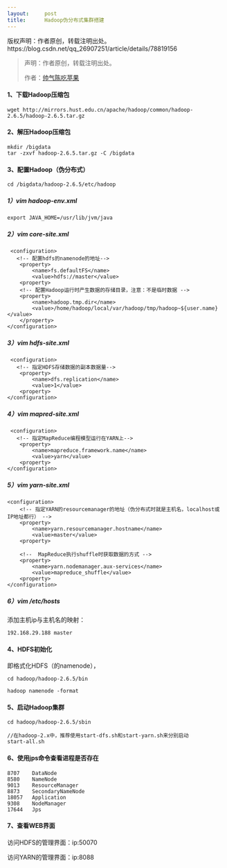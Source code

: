```yaml
---
layout:     post
title:      Hadoop伪分布式集群搭建
---
```

<div id="article_content" class="article_content clearfix csdn-tracking-statistics" data-pid="blog" data-mod="popu_307" data-dsm="post">
								<div class="article-copyright">
					版权声明：作者原创，转载注明出处。					https://blog.csdn.net/qq_26907251/article/details/78819156				</div>
								            <div id="content_views" class="markdown_views prism-atom-one-dark">
							<!-- flowchart 箭头图标 勿删 -->
							<svg xmlns="http://www.w3.org/2000/svg" style="display: none;"><path stroke-linecap="round" d="M5,0 0,2.5 5,5z" id="raphael-marker-block" style="-webkit-tap-highlight-color: rgba(0, 0, 0, 0);"></path></svg>
							<blockquote>
  <p>声明：作者原创，转载注明出处。</p>
  
  <p>作者：<a href="http://blog.csdn.net/qq_26907251" rel="nofollow">帅气陈吃苹果</a></p>
</blockquote>

<h4 id="1下载hadoop压缩包">1、下载Hadoop压缩包</h4>



<pre class="prettyprint"><code class=" hljs avrasm">wget http://mirrors<span class="hljs-preprocessor">.hust</span><span class="hljs-preprocessor">.edu</span><span class="hljs-preprocessor">.cn</span>/apache/hadoop/common/hadoop-<span class="hljs-number">2.6</span><span class="hljs-number">.5</span>/hadoop-<span class="hljs-number">2.6</span><span class="hljs-number">.5</span><span class="hljs-preprocessor">.tar</span><span class="hljs-preprocessor">.gz</span></code></pre>



<h4 id="2解压hadoop压缩包">2、解压Hadoop压缩包</h4>



<pre class="prettyprint"><code class=" hljs avrasm">mkdir /bigdata
tar -zxvf hadoop-<span class="hljs-number">2.6</span><span class="hljs-number">.5</span><span class="hljs-preprocessor">.tar</span><span class="hljs-preprocessor">.gz</span> -C /bigdata</code></pre>



<h4 id="3配置hadoop伪分布式">3、配置Hadoop（伪分布式）</h4>



<pre class="prettyprint"><code class=" hljs bash"><span class="hljs-built_in">cd</span> /bigdata/hadoop-<span class="hljs-number">2.6</span>.<span class="hljs-number">5</span>/etc/hadoop</code></pre>



<h5 id="1vim-hadoop-envxml">1）vim hadoop-env.xml</h5>



<pre class="prettyprint"><code class=" hljs ruby">export <span class="hljs-constant">JAVA_HOME</span>=<span class="hljs-regexp">/usr/lib</span><span class="hljs-regexp">/jvm/java</span></code></pre>



<h5 id="2vim-core-sitexml">2）vim core-site.xml</h5>



<pre class="prettyprint"><code class=" hljs xml"> <span class="hljs-tag">&lt;<span class="hljs-title">configuration</span>&gt;</span>
   <span class="hljs-comment">&lt;!-- 配置hdfs的namenode的地址--&gt;</span>
    <span class="hljs-tag">&lt;<span class="hljs-title">property</span>&gt;</span>
        <span class="hljs-tag">&lt;<span class="hljs-title">name</span>&gt;</span>fs.defaultFS<span class="hljs-tag">&lt;/<span class="hljs-title">name</span>&gt;</span>
        <span class="hljs-tag">&lt;<span class="hljs-title">value</span>&gt;</span>hdfs://master<span class="hljs-tag">&lt;/<span class="hljs-title">value</span>&gt;</span>
    <span class="hljs-tag">&lt;<span class="hljs-title">property</span>&gt;</span>
    <span class="hljs-comment">&lt;!-- 配置Hadoop运行时产生数据的存储目录，注意：不是临时数据 --&gt;</span>
    <span class="hljs-tag">&lt;<span class="hljs-title">property</span>&gt;</span>
        <span class="hljs-tag">&lt;<span class="hljs-title">name</span>&gt;</span>hadoop.tmp.dir<span class="hljs-tag">&lt;/<span class="hljs-title">name</span>&gt;</span>
        <span class="hljs-tag">&lt;<span class="hljs-title">value</span>&gt;</span>/home/hadoop/local/var/hadoop/tmp/hadoop~${user.name}<span class="hljs-tag">&lt;/<span class="hljs-title">value</span>&gt;</span>
    <span class="hljs-tag">&lt;/<span class="hljs-title">property</span>&gt;</span>
<span class="hljs-tag">&lt;/<span class="hljs-title">configuration</span>&gt;</span></code></pre>



<h5 id="3vim-hdfs-sitexml">3）vim hdfs-site.xml</h5>



<pre class="prettyprint"><code class=" hljs xml"> <span class="hljs-tag">&lt;<span class="hljs-title">configuration</span>&gt;</span>
   <span class="hljs-comment">&lt;!-- 指定HDFS存储数据的副本数据量--&gt;</span>
    <span class="hljs-tag">&lt;<span class="hljs-title">property</span>&gt;</span>
        <span class="hljs-tag">&lt;<span class="hljs-title">name</span>&gt;</span>dfs.replication<span class="hljs-tag">&lt;/<span class="hljs-title">name</span>&gt;</span>
        <span class="hljs-tag">&lt;<span class="hljs-title">value</span>&gt;</span>1<span class="hljs-tag">&lt;/<span class="hljs-title">value</span>&gt;</span>
    <span class="hljs-tag">&lt;<span class="hljs-title">property</span>&gt;</span>
<span class="hljs-tag">&lt;/<span class="hljs-title">configuration</span>&gt;</span></code></pre>



<h5 id="4vim-mapred-sitexml">4）vim mapred-site.xml</h5>



<pre class="prettyprint"><code class=" hljs xml"> <span class="hljs-tag">&lt;<span class="hljs-title">configuration</span>&gt;</span>
   <span class="hljs-comment">&lt;!-- 指定MapReduce编程模型运行在YARN上--&gt;</span>
    <span class="hljs-tag">&lt;<span class="hljs-title">property</span>&gt;</span>
        <span class="hljs-tag">&lt;<span class="hljs-title">name</span>&gt;</span>mapreduce.framework.name<span class="hljs-tag">&lt;/<span class="hljs-title">name</span>&gt;</span>
        <span class="hljs-tag">&lt;<span class="hljs-title">value</span>&gt;</span>yarn<span class="hljs-tag">&lt;/<span class="hljs-title">value</span>&gt;</span>
    <span class="hljs-tag">&lt;<span class="hljs-title">property</span>&gt;</span>
<span class="hljs-tag">&lt;/<span class="hljs-title">configuration</span>&gt;</span></code></pre>



<h5 id="5vim-yarn-sitexml">5）vim yarn-site.xml</h5>



<pre class="prettyprint"><code class=" hljs xml"><span class="hljs-tag">&lt;<span class="hljs-title">configuration</span>&gt;</span>
    <span class="hljs-comment">&lt;!-- 指定YARN的resourcemanager的地址（伪分布式时就是主机名，localhost或IP地址都行） --&gt;</span>
    <span class="hljs-tag">&lt;<span class="hljs-title">property</span>&gt;</span>
        <span class="hljs-tag">&lt;<span class="hljs-title">name</span>&gt;</span>yarn.resourcemanager.hostname<span class="hljs-tag">&lt;/<span class="hljs-title">name</span>&gt;</span>
        <span class="hljs-tag">&lt;<span class="hljs-title">value</span>&gt;</span>master<span class="hljs-tag">&lt;/<span class="hljs-title">value</span>&gt;</span>
    <span class="hljs-tag">&lt;<span class="hljs-title">property</span>&gt;</span>

    <span class="hljs-comment">&lt;!--  MapReduce执行shuffle时获取数据的方式 --&gt;</span>
    <span class="hljs-tag">&lt;<span class="hljs-title">property</span>&gt;</span>
        <span class="hljs-tag">&lt;<span class="hljs-title">name</span>&gt;</span>yarn.nodemanager.aux-services<span class="hljs-tag">&lt;/<span class="hljs-title">name</span>&gt;</span>
        <span class="hljs-tag">&lt;<span class="hljs-title">value</span>&gt;</span>mapreduce_shuffle<span class="hljs-tag">&lt;/<span class="hljs-title">value</span>&gt;</span>
    <span class="hljs-tag">&lt;<span class="hljs-title">property</span>&gt;</span>
<span class="hljs-tag">&lt;/<span class="hljs-title">configuration</span>&gt;</span></code></pre>



<h5 id="6vim-etchosts">6）vim /etc/hosts</h5>

<p>添加主机ip与主机名的映射：</p>



<pre class="prettyprint"><code class=" hljs ">192.168.29.188 master</code></pre>



<h4 id="4hdfs初始化">4、HDFS初始化</h4>

<p>即格式化HDFS（的namenode），</p>



<pre class="prettyprint"><code class=" hljs bash"><span class="hljs-built_in">cd</span> hadoop/hadoop-<span class="hljs-number">2.6</span>.<span class="hljs-number">5</span>/bin

hadoop namenode -format</code></pre>



<h4 id="5启动hadoop集群">5、启动Hadoop集群</h4>



<pre class="prettyprint"><code class=" hljs sql">cd hadoop/hadoop-2.6.5/sbin

//在hadoop-2.x中，推荐使用<span class="hljs-operator"><span class="hljs-keyword">start</span>-dfs.sh和<span class="hljs-keyword">start</span>-yarn.sh来分别启动
<span class="hljs-keyword">start</span>-<span class="hljs-keyword">all</span>.sh</span></code></pre>



<h4 id="6使用jps命令查看进程是否存在">6、使用jps命令查看进程是否存在</h4>



<pre class="prettyprint"><code class=" hljs ">8707    DataNode
8580    NameNode
9013    ResourceManager
8873    SecondaryNameNode
18057   Application
9308    NodeManager
17644   Jps</code></pre>



<h4 id="7查看web界面">7、查看WEB界面</h4>

<p>访问HDFS的管理界面：ip:50070</p>

<p>访问YARN的管理界面：ip:8088</p>            </div>
						<link href="https://csdnimg.cn/release/phoenix/mdeditor/markdown_views-9e5741c4b9.css" rel="stylesheet">
                </div>